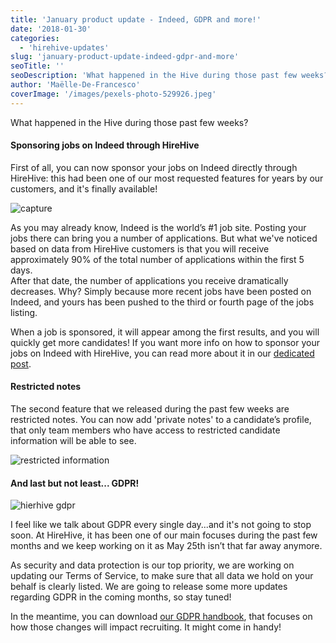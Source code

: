 ```yaml
---
title: 'January product update - Indeed, GDPR and more!'
date: '2018-01-30'
categories:
  - 'hirehive-updates'
slug: 'january-product-update-indeed-gdpr-and-more'
seoTitle: ''
seoDescription: 'What happened in the Hive during those past few weeks? Find out the changes we have made in the past few weeks in our January product update!'
author: 'Maëlle-De-Francesco'
coverImage: '/images/pexels-photo-529926.jpeg'
---
```


What happened in the Hive during those past few weeks?

#### Sponsoring jobs on Indeed through HireHive

First of all, you can now sponsor your jobs on Indeed directly through HireHive: this had been one of our most requested features for years by our customers, and it's finally available!

![capture](/images/capture-1.jpg)

As you may already know, Indeed is the world’s #1 job site. Posting your jobs there can bring you a number of applications. But what we've noticed based on data from HireHive customers is that you will receive approximately 90% of the total number of applications within the first 5 days.  
After that date, the number of applications you receive dramatically decreases. Why? Simply because more recent jobs have been posted on Indeed, and yours has been pushed to the third or fourth page of the jobs listing.

When a job is sponsored, it will appear among the first results, and you will quickly get more candidates! If you want more info on how to sponsor your jobs on Indeed with HireHive, you can read more about it in our [dedicated post](https://hirehive.com/sponsor-jobs-indeed-directly-hirehive/).

#### Restricted notes

The second feature that we released during the past few weeks are restricted notes. You can now add 'private notes' to a candidate’s profile, that only team members who have access to restricted candidate information will be able to see.

![restricted information](/images/restricted-information.jpg)

#### And last but not least... GDPR!

![hierhive gdpr](/images/gdpr.png)

I feel like we talk about GDPR every single day...and it's not going to stop soon. At HireHive, it has been one of our main focuses during the past few months and we keep working on it as May 25th isn’t that far away anymore.

As security and data protection is our top priority, we are working on updating our Terms of Service, to make sure that all data we hold on your behalf is clearly listed. We are going to release some more updates regarding GDPR in the coming months, so stay tuned!

In the meantime, you can download [our GDPR handbook](https://hirehive.com/are-you-ready-for-gdpr/), that focuses on how those changes will impact recruiting. It might come in handy!

